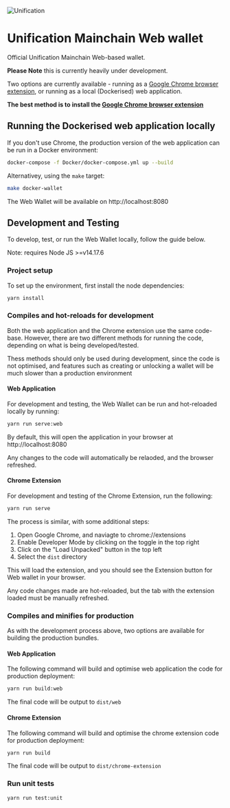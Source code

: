 ![Unification](https://raw.githubusercontent.com/unification-com/mainchain/master/unification_logoblack.png "Unification")

# Unification Mainchain Web wallet

Official Unification Mainchain Web-based wallet.

**Please Note** this is currently heavily under development.

Two options are currently available - running as a [Google Chrome browser
extension](https://chrome.google.com/webstore/detail/mkjjflkhdddfjhonakofipfojoepfndk),
 or running as a local (Dockerised) web application.

**The best method is to install the 
[Google Chrome browser extension](https://chrome.google.com/webstore/detail/mkjjflkhdddfjhonakofipfojoepfndk)**

## Running the Dockerised web application locally

If you don't use Chrome, the production version of the web application
can be run in a Docker environment:

```bash
docker-compose -f Docker/docker-compose.yml up --build
```

Alternativey, using the `make` target:

```bash
make docker-wallet
```

The Web Wallet will be available on http://localhost:8080

## Development and Testing

To develop, test, or run the Web Wallet locally, follow the guide below.

Note: requires Node JS >=v14.17.6

### Project setup

To set up the environment, first install the node dependencies:

```bash
yarn install
```

### Compiles and hot-reloads for development

Both the web application and the Chrome extension use the same code-base.
However, there are two different methods for running the code, depending
on what is being developed/tested.

Thess methods should only be used during development, since the code is not
optimised, and features such as creating or unlocking a wallet will be much
slower than a production environment

#### Web Application

For development and testing, the Web Wallet can be run and hot-reloaded locally
by running:

```bash
yarn run serve:web
```

By default, this will open the application in your browser at http://localhost:8080

Any changes to the code will automatically be relaoded, and the browser refreshed.

#### Chrome Extension

For development and testing of the Chrome Extension, run the following:

```bash
yarn run serve
```

The process is similar, with some additional steps:

1. Open Google Chrome, and naviagte to chrome://extensions
2. Enable Developer Mode by clicking on the toggle in the top right
3. Click on the "Load Unpacked" button in the top left
4. Select the `dist` directory

This will load the extension, and you should see the Extension button for Web wallet
in your browser.

Any code changes made are hot-reloaded, but the tab with the extension loaded
must be manually refreshed.

### Compiles and minifies for production

As with the development process above, two options are available for building
the production bundles.

#### Web Application

The following command will build and optimise web application the code for 
production deployment:

```bash
yarn run build:web
```

The final code will be output to `dist/web`

#### Chrome Extension

The following command will build and optimise the chrome extension code for
production deployment:

```bash
yarn run build
```

The final code will be output to `dist/chrome-extension`

### Run unit tests

```bash
yarn run test:unit
```

